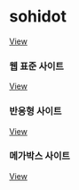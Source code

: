 # sohidot

<a href="https://jshee9403.github.io/sohidot/html/">View</a>

<h3>웹 표준 사이트</h3>
<a href="https://jshee9403.github.io/sohidot/html/webstandard/web/index.html">View</a>
  
<h3>반응형 사이트</h3>
<a href="https://jshee9403.github.io/sohidot/html/responsive/res/index.html">View</a>

<h3>메가박스 사이트</h3>
<a href="https://jshee9403.github.io/sohidot/html/megabox/mega/index.html">View</a>
